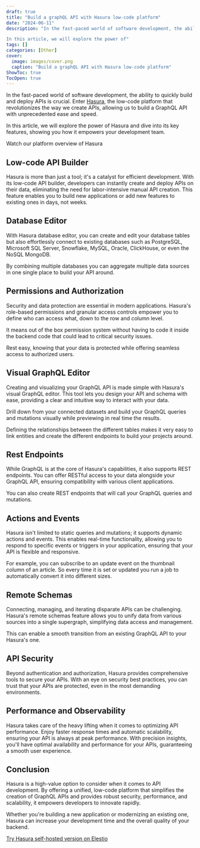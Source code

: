```yaml
---
draft: true
title: "Build a graphQL API with Hasura low-code platform"
date: "2024-06-11"
description: "In the fast-paced world of software development, the ability to quickly build and deploy APIs is crucial. Enter Hasura, the low-code platform that revolutionizes the way we create APIs, allowing us to build a GraphQL API with unprecedented ease and speed.

In this article, we will explore the power of"
tags: []
categories: [Other]
cover:
  image: images/cover.png
  caption: "Build a graphQL API with Hasura low-code platform"
ShowToc: true
TocOpen: true
---
```



In the fast\-paced world of software development, the ability to quickly build and deploy APIs is crucial. Enter [Hasura](https://elest.io/open-source/hasura?ref=blog.elest.io), the low\-code platform that revolutionizes the way we create APIs, allowing us to build a GraphQL API with unprecedented ease and speed. 

In this article, we will explore the power of Hasura and dive into its key features, showing you how it empowers your development team.



Watch our platform overview of Hasura



## **Low\-code API Builder**

Hasura is more than just a tool; it's a catalyst for efficient development. With its low\-code API builder, developers can instantly create and deploy APIs on their data, eliminating the need for labor\-intensive manual API creation. This feature enables you to build new applications or add new features to existing ones in days, not weeks.

## **Database Editor**

With Hasura database editor, you can create and edit your database tables but also effortlessly connect to existing databases such as PostgreSQL, Microsoft SQL Server, Snowflake, MySQL, Oracle, ClickHouse, or even the NoSQL MongoDB.

By combining multiple databases you can aggregate multiple data sources in one single place to build your API around. 

## **Permissions and Authorization**

Security and data protection are essential in modern applications. Hasura's role\-based permissions and granular access controls empower you to define who can access what, down to the row and column level. 

It means out of the box permission system without having to code it inside the backend code that could lead to critical security issues.

Rest easy, knowing that your data is protected while offering seamless access to authorized users.

## **Visual GraphQL Editor**

Creating and visualizing your GraphQL API is made simple with Hasura's visual GraphQL editor. This tool lets you design your API and schema with ease, providing a clear and intuitive way to interact with your data.

Drill down from your connected datasets and build your GraphQL queries and mutations visually while previewing in real time the results.

Defining the relationships between the different tables makes it very easy to link entities and create the different endpoints to build your projects around.

## **Rest Endpoints**

While GraphQL is at the core of Hasura's capabilities, it also supports REST endpoints. You can offer RESTful access to your data alongside your GraphQL API, ensuring compatibility with various client applications.

You can also create REST endpoints that will call your GraphQL queries and mutations.

## **Actions and Events**

Hasura isn't limited to static queries and mutations; it supports dynamic actions and events. This enables real\-time functionality, allowing you to respond to specific events or triggers in your application, ensuring that your API is flexible and responsive.

For example, you can subscribe to an update event on the thumbnail column of an article. So every time it is set or updated you run a job to automatically convert it into different sizes.

## **Remote Schemas**

Connecting, managing, and iterating disparate APIs can be challenging. Hasura's remote schemas feature allows you to unify data from various sources into a single supergraph, simplifying data access and management.

This can enable a smooth transition from an existing GraphQL API to your Hasura's one.

## **API Security**

Beyond authentication and authorization, Hasura provides comprehensive tools to secure your APIs. With an eye on security best practices, you can trust that your APIs are protected, even in the most demanding environments.

## **Performance and Observability**

Hasura takes care of the heavy lifting when it comes to optimizing API performance. Enjoy faster response times and automatic scalability, ensuring your API is always at peak performance. With precision insights, you'll have optimal availability and performance for your APIs, guaranteeing a smooth user experience.

## **Conclusion**

Hasura is a high\-value option to consider when it comes to API development. By offering a unified, low\-code platform that simplifies the creation of GraphQL APIs and provides robust security, performance, and scalability, it empowers developers to innovate rapidly. 

Whether you're building a new application or modernizing an existing one, Hasura can increase your development time and the overall quality of your backend.

[Try Hasura self\-hosted version on Elestio](https://elest.io/open-source/hasura?ref=blog.elest.io)



